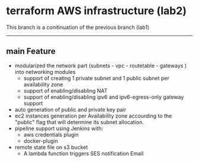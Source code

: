 # terraform AWS infrastructure (lab2)

This branch is a conitinuation of the previous branch (lab1)

-----

## main Feature
 
 - modularized the network part (subnets - vpc - routetable - gateways ) into networking modules 
   - support of creating 1 private subnet and 1 public subnet per availability zone
   - support of enabling/disabling NAT 
   - support of enabling/disabling ipv6 and ipv6-egress-only gateway support 
 - auto generation of  public and private key pair
 - ec2 instances generation per Availability zone accourding to the "public" flag that will determine its subnet allocation.
 - pipeline support using Jenkins with: 
   - aws credentials plugin 
   - docker-plugin
 - remote state file on s3 bucket 
   - A lambda function triggers SES notification  Email